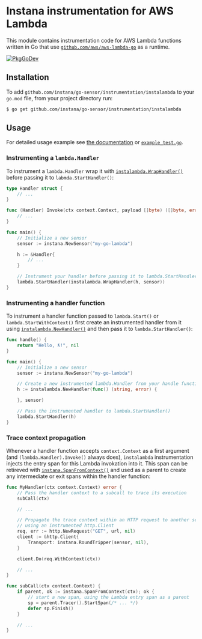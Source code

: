 Instana instrumentation for AWS Lambda
======================================

This module contains instrumentation code for AWS Lambda functions written in Go that use
[`github.com/aws/aws-lambda-go`](https://github.com/aws/aws-lambda-go) as a runtime.

[![PkgGoDev](https://pkg.go.dev/badge/github.com/instana/go-sensor/instrumentation/instalambda)](https://pkg.go.dev/github.com/instana/go-sensor/instrumentation/instalambda)

Installation
------------

To add `github.com/instana/go-sensor/instrumentation/instalambda` to your `go.mod` file, from your project directory
run:

```bash
$ go get github.com/instana/go-sensor/instrumentation/instalambda
```

Usage
-----

For detailed usage example see [the documentation][godoc] or [`example_test.go`](./example_test.go).

### Instrumenting a `lambda.Handler`

To instrument a `lambda.Handler` wrap it with [`instalambda.WrapHandler()`][instalambda.WrapHandler] before passing it
to `labmda.StartHandler()`:

```go
type Handler struct {
	// ...
}

func (Handler) Invoke(ctx context.Context, payload []byte) ([]byte, error) {
	// ...
}

func main() {
	// Initialize a new sensor
	sensor := instana.NewSensor("my-go-lambda")

	h := &Handler{
		// ...
	}

	// Instrument your handler before passing it to lambda.StartHandler()
	lambda.StartHandler(instalambda.WrapHandler(h, sensor))
}
```

### Instrumenting a handler function

To instrument a handler function passed to `lambda.Start()` or `lambda.StartWithContext()` first create an instrumented
handler from it using [`instalambda.NewHandler()`][instalambda.NewHandler] and then pass it to `lambda.StartHandler()`:

```go
func handle() {
	return "Hello, ƛ!", nil
}

func main() {
	// Initialize a new sensor
	sensor := instana.NewSensor("my-go-lambda")

	// Create a new instrumented lambda.Handler from your handle function
	h := instalambda.NewHandler(func() (string, error) {

	}, sensor)

	// Pass the instrumented handler to lambda.StartHandler()
	lambda.StartHandler(h)
}
```

### Trace context propagation

Whenever a handler function accepts `context.Context` as a first argument (and `(lambda.Handler).Invoke()` always does), `instalambda`
instrumentation injects the entry span for this Lambda invokation into it. This span can be retireved with
[`instana.SpanFromContext()`][instana.SpanFromContext] and used as a parent to create any intermediate or exit spans within the handler function:

```go
func MyHandler(ctx context.Context) error {
	// Pass the handler context to a subcall to trace its execution
	subCall(ctx)

	// ...

	// Propagate the trace context within an HTTP request to another service monitored with Instana
	// using an instrumented http.Client
	req, err := http.NewRequest("GET", url, nil)
    client := &http.Client{
	    Transport: instana.RoundTripper(sensor, nil),
	}

	client.Do(req.WithContext(ctx))

	// ...
}

func subCall(ctx context.Context) {
	if parent, ok := instana.SpanFromContext(ctx); ok {
		// start a new span, using the Lambda entry span as a parent
		sp = parent.Tracer().StartSpan(/* ... */)
		defer sp.Finish()
	}

	// ...
}
```

[godoc]: https://pkg.go.dev/github.com/instana/go-sensor/instrumentation/instalambda
[instalambda.NewHandler]: https://pkg.go.dev/github.com/instana/go-sensor/instrumentation/instalambda#NewHandler
[instalambda.WrapHandler]: https://pkg.go.dev/github.com/instana/go-sensor/instrumentation/instalambda#WrapHandler
[instana.SpanFromContext]: https://pkg.go.dev/github.com/instana/go-sensor#SpanFromContext

<!---
Mandatory comment section for CI/CD !!
target-pkg-url: github.com/aws/aws-lambda-go
current-version: v1.41.0
--->
